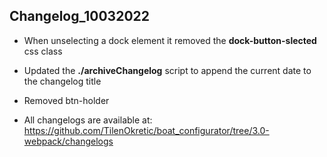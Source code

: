 ## Changelog_10032022

- When unselecting a dock element it removed the **dock-button-slected** css class
- Updated the **./archiveChangelog** script to append the current date to the changelog title
- Removed btn-holder

- All changelogs are available at:  https://github.com/TilenOkretic/boat_configurator/tree/3.0-webpack/changelogs